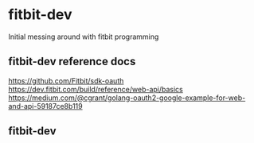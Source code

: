 # fitbit-dev
Initial messing around with fitbit programming

## fitbit-dev reference docs
https://github.com/Fitbit/sdk-oauth
https://dev.fitbit.com/build/reference/web-api/basics
https://medium.com/@cgrant/golang-oauth2-google-example-for-web-and-api-59187ce8b119

## fitbit-dev